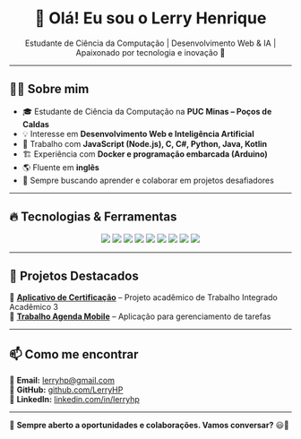 <h1 align="center">👋 Olá! Eu sou o Lerry Henrique</h1>

<p align="center">
  Estudante de Ciência da Computação | Desenvolvimento Web & IA | Apaixonado por tecnologia e inovação 🚀
</p>

---

## 👨‍💻 **Sobre mim**

- 🎓 Estudante de Ciência da Computação na **PUC Minas – Poços de Caldas**  
- 💡 Interesse em **Desenvolvimento Web e Inteligência Artificial**  
- 🔧 Trabalho com **JavaScript (Node.js), C, C#, Python, Java, Kotlin**  
- 🏗️ Experiência com **Docker e programação embarcada (Arduino)**  
- 🌎 Fluente em **inglês**  
- 🎯 Sempre buscando aprender e colaborar em projetos desafiadores  

---

## 🔥 **Tecnologias & Ferramentas**

<p align="center">
  <img src="https://img.shields.io/badge/JavaScript-F7DF1E?style=for-the-badge&logo=javascript&logoColor=black">
  <img src="https://img.shields.io/badge/Node.js-339933?style=for-the-badge&logo=nodedotjs&logoColor=white">
  <img src="https://img.shields.io/badge/C-A8B9CC?style=for-the-badge&logo=c&logoColor=black">
  <img src="https://img.shields.io/badge/C%23-239120?style=for-the-badge&logo=csharp&logoColor=white">
  <img src="https://img.shields.io/badge/Python-3776AB?style=for-the-badge&logo=python&logoColor=white">
  <img src="https://img.shields.io/badge/Java-007396?style=for-the-badge&logo=java&logoColor=white">
  <img src="https://img.shields.io/badge/Kotlin-0095D5?style=for-the-badge&logo=kotlin&logoColor=white">
  <img src="https://img.shields.io/badge/Docker-2496ED?style=for-the-badge&logo=docker&logoColor=white">
  <img src="https://img.shields.io/badge/Arduino-00979D?style=for-the-badge&logo=arduino&logoColor=white">
</p>

---

## 📌 **Projetos Destacados**

🔹 [**Aplicativo de Certificação**](https://github.com/LerryHP/Aplicativo-de-certificacao) – Projeto acadêmico de Trabalho Integrado Acadêmico 3  
🔹 [**Trabalho Agenda Mobile**](https://github.com/LerryHP/Trabalho-Agenda-Mobile) – Aplicação para gerenciamento de tarefas  

---

## 📫 **Como me encontrar**

📩 **Email:** [lerryhp@gmail.com](mailto:lerryhp@gmail.com)  
🔗 **GitHub:** [github.com/LerryHP](https://github.com/LerryHP)  
🔗 **LinkedIn:** [linkedin.com/in/lerryhp](https://www.linkedin.com/in/lerryhp/)  

---

🎯 **Sempre aberto a oportunidades e colaborações. Vamos conversar?** 😃🚀
